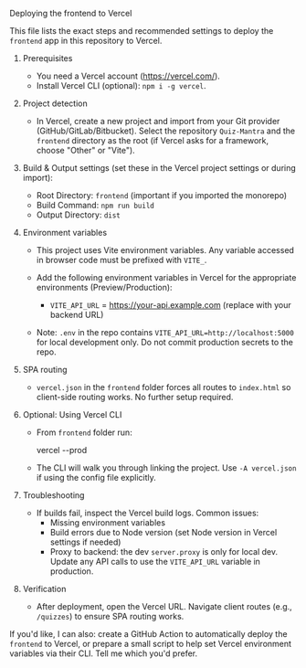 Deploying the frontend to Vercel

This file lists the exact steps and recommended settings to deploy the `frontend` app in this repository to Vercel.

1. Prerequisites
   - You need a Vercel account (https://vercel.com/).
   - Install Vercel CLI (optional): `npm i -g vercel`.

2. Project detection
   - In Vercel, create a new project and import from your Git provider (GitHub/GitLab/Bitbucket). Select the repository `Quiz-Mantra` and the `frontend` directory as the root (if Vercel asks for a framework, choose "Other" or "Vite").

3. Build & Output settings (set these in the Vercel project settings or during import):
   - Root Directory: `frontend` (important if you imported the monorepo)
   - Build Command: `npm run build`
   - Output Directory: `dist`

4. Environment variables
   - This project uses Vite environment variables. Any variable accessed in browser code must be prefixed with `VITE_`.
   - Add the following environment variables in Vercel for the appropriate environments (Preview/Production):
     - `VITE_API_URL` = https://your-api.example.com (replace with your backend URL)

   - Note: `.env` in the repo contains `VITE_API_URL=http://localhost:5000` for local development only. Do not commit production secrets to the repo.

5. SPA routing
   - `vercel.json` in the `frontend` folder forces all routes to `index.html` so client-side routing works. No further setup required.

6. Optional: Using Vercel CLI
   - From `frontend` folder run:

     vercel --prod

   - The CLI will walk you through linking the project. Use `-A vercel.json` if using the config file explicitly.

7. Troubleshooting
   - If builds fail, inspect the Vercel build logs. Common issues:
     - Missing environment variables
     - Build errors due to Node version (set Node version in Vercel settings if needed)
     - Proxy to backend: the dev `server.proxy` is only for local dev. Update any API calls to use the `VITE_API_URL` variable in production.

8. Verification
   - After deployment, open the Vercel URL. Navigate client routes (e.g., `/quizzes`) to ensure SPA routing works.

If you'd like, I can also: create a GitHub Action to automatically deploy the `frontend` to Vercel, or prepare a small script to help set Vercel environment variables via their CLI. Tell me which you'd prefer.